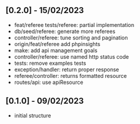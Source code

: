 ## [0.2.0] - 15/02/2023

-   feat/referee tests/referee: partial implementation
-   db/seed/referee: generate more referees
-   controller/referee: tune sorting and pagination
-   origin/feat/referee add phpinsights
-   make: add api management goals
-   controller/referee: use named http status code
-   tests: remove examples tests
-   exception/handler: return proper response
-   referee/controller: returns formatted resource
-   routes/api: use apiResource

## [0.1.0] - 09/02/2023

-   initial structure
